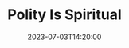 ---
title: "Polity Is Spiritual"
description: "Job Dalomba writes \u0022Polity is inherently spiritual, and it seeks to serve the good of the church.\u0022"
quote: "Sadly, no church polity is immune from sin. Christians are being sanctified, but are not yet glorified. This means that biblical polity’s careful implementation in the local church will not result in glorification. Wolves still enter in sheep’s clothing. The reality of sin is always with us, and in a bit of irony, that is precisely why we need church polity, and why polity is spiritual."
quoteAuthor: "Job Dalomba"
anchortext: "PCA Polity"
url: "https://pcapolity.com/2023/07/03/polity-is-spiritual/"
date: 2023-07-03T14:20:00
layout: link
category: link
blockquote: true
youtube: false
tags:
  - BCO
  - JobDalomba
  - PCA
  - Polity
---